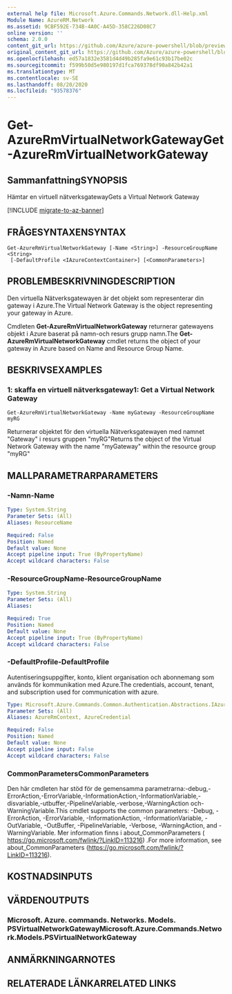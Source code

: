 ```yaml
---
external help file: Microsoft.Azure.Commands.Network.dll-Help.xml
Module Name: AzureRM.Network
ms.assetid: 9CBF592E-734B-4A0C-A45D-358C226D08C7
online version: ''
schema: 2.0.0
content_git_url: https://github.com/Azure/azure-powershell/blob/preview/src/ResourceManager/Network/Commands.Network/help/Get-AzureRmVirtualNetworkGateway.md
original_content_git_url: https://github.com/Azure/azure-powershell/blob/preview/src/ResourceManager/Network/Commands.Network/help/Get-AzureRmVirtualNetworkGateway.md
ms.openlocfilehash: ed57a1832e3581d4d49b285fa9e61c93b17be02c
ms.sourcegitcommit: f599b50d5e980197d1fca769378df90a842b42a1
ms.translationtype: MT
ms.contentlocale: sv-SE
ms.lasthandoff: 08/20/2020
ms.locfileid: "93578376"
---
```

# <span data-ttu-id="fe5c2-101">Get-AzureRmVirtualNetworkGateway</span><span class="sxs-lookup"><span data-stu-id="fe5c2-101">Get-AzureRmVirtualNetworkGateway</span></span>

## <span data-ttu-id="fe5c2-102">Sammanfattning</span><span class="sxs-lookup"><span data-stu-id="fe5c2-102">SYNOPSIS</span></span>
<span data-ttu-id="fe5c2-103">Hämtar en virtuell nätverksgateway</span><span class="sxs-lookup"><span data-stu-id="fe5c2-103">Gets a Virtual Network Gateway</span></span>

[!INCLUDE [migrate-to-az-banner](../../includes/migrate-to-az-banner.md)]

## <span data-ttu-id="fe5c2-104">FRÅGESYNTAXEN</span><span class="sxs-lookup"><span data-stu-id="fe5c2-104">SYNTAX</span></span>

```
Get-AzureRmVirtualNetworkGateway [-Name <String>] -ResourceGroupName <String>
 [-DefaultProfile <IAzureContextContainer>] [<CommonParameters>]
```

## <span data-ttu-id="fe5c2-105">PROBLEMBESKRIVNING</span><span class="sxs-lookup"><span data-stu-id="fe5c2-105">DESCRIPTION</span></span>
<span data-ttu-id="fe5c2-106">Den virtuella Nätverksgatewayen är det objekt som representerar din gateway i Azure.</span><span class="sxs-lookup"><span data-stu-id="fe5c2-106">The Virtual Network Gateway is the object representing your gateway in Azure.</span></span>

<span data-ttu-id="fe5c2-107">Cmdleten **Get-AzureRmVirtualNetworkGateway** returnerar gatewayens objekt i Azure baserat på namn-och resurs grupp namn.</span><span class="sxs-lookup"><span data-stu-id="fe5c2-107">The **Get-AzureRmVirtualNetworkGateway** cmdlet returns the object of your gateway in Azure based on Name and Resource Group Name.</span></span>

## <span data-ttu-id="fe5c2-108">BESKRIVS</span><span class="sxs-lookup"><span data-stu-id="fe5c2-108">EXAMPLES</span></span>

### <span data-ttu-id="fe5c2-109">1: skaffa en virtuell nätverksgateway</span><span class="sxs-lookup"><span data-stu-id="fe5c2-109">1: Get a Virtual Network Gateway</span></span>
```
Get-AzureRmVirtualNetworkGateway -Name myGateway -ResourceGroupName myRG
```

<span data-ttu-id="fe5c2-110">Returnerar objektet för den virtuella Nätverksgatewayen med namnet "Gateway" i resurs gruppen "myRG"</span><span class="sxs-lookup"><span data-stu-id="fe5c2-110">Returns the object of the Virtual Network Gateway with the name "myGateway" within the resource group "myRG"</span></span>

## <span data-ttu-id="fe5c2-111">MALLPARAMETRAR</span><span class="sxs-lookup"><span data-stu-id="fe5c2-111">PARAMETERS</span></span>

### <span data-ttu-id="fe5c2-112">-Namn</span><span class="sxs-lookup"><span data-stu-id="fe5c2-112">-Name</span></span>
```yaml
Type: System.String
Parameter Sets: (All)
Aliases: ResourceName

Required: False
Position: Named
Default value: None
Accept pipeline input: True (ByPropertyName)
Accept wildcard characters: False
```

### <span data-ttu-id="fe5c2-113">-ResourceGroupName</span><span class="sxs-lookup"><span data-stu-id="fe5c2-113">-ResourceGroupName</span></span>
```yaml
Type: System.String
Parameter Sets: (All)
Aliases: 

Required: True
Position: Named
Default value: None
Accept pipeline input: True (ByPropertyName)
Accept wildcard characters: False
```

### <span data-ttu-id="fe5c2-114">-DefaultProfile</span><span class="sxs-lookup"><span data-stu-id="fe5c2-114">-DefaultProfile</span></span>
<span data-ttu-id="fe5c2-115">Autentiseringsuppgifter, konto, klient organisation och abonnemang som används för kommunikation med Azure.</span><span class="sxs-lookup"><span data-stu-id="fe5c2-115">The credentials, account, tenant, and subscription used for communication with azure.</span></span>

```yaml
Type: Microsoft.Azure.Commands.Common.Authentication.Abstractions.IAzureContextContainer
Parameter Sets: (All)
Aliases: AzureRmContext, AzureCredential

Required: False
Position: Named
Default value: None
Accept pipeline input: False
Accept wildcard characters: False
```

### <span data-ttu-id="fe5c2-116">CommonParameters</span><span class="sxs-lookup"><span data-stu-id="fe5c2-116">CommonParameters</span></span>
<span data-ttu-id="fe5c2-117">Den här cmdleten har stöd för de gemensamma parametrarna:-debug,-ErrorAction,-ErrorVariable,-InformationAction,-InformationVariable,-disvariable,-utbuffer,-PipelineVariable,-verbose,-WarningAction och-WarningVariable.</span><span class="sxs-lookup"><span data-stu-id="fe5c2-117">This cmdlet supports the common parameters: -Debug, -ErrorAction, -ErrorVariable, -InformationAction, -InformationVariable, -OutVariable, -OutBuffer, -PipelineVariable, -Verbose, -WarningAction, and -WarningVariable.</span></span> <span data-ttu-id="fe5c2-118">Mer information finns i about_CommonParameters ( https://go.microsoft.com/fwlink/?LinkID=113216) .</span><span class="sxs-lookup"><span data-stu-id="fe5c2-118">For more information, see about_CommonParameters (https://go.microsoft.com/fwlink/?LinkID=113216).</span></span>

## <span data-ttu-id="fe5c2-119">KOSTNADS</span><span class="sxs-lookup"><span data-stu-id="fe5c2-119">INPUTS</span></span>

## <span data-ttu-id="fe5c2-120">VÄRDEN</span><span class="sxs-lookup"><span data-stu-id="fe5c2-120">OUTPUTS</span></span>

### <span data-ttu-id="fe5c2-121">Microsoft. Azure. commands. Networks. Models. PSVirtualNetworkGateway</span><span class="sxs-lookup"><span data-stu-id="fe5c2-121">Microsoft.Azure.Commands.Network.Models.PSVirtualNetworkGateway</span></span>

## <span data-ttu-id="fe5c2-122">ANMÄRKNINGAR</span><span class="sxs-lookup"><span data-stu-id="fe5c2-122">NOTES</span></span>

## <span data-ttu-id="fe5c2-123">RELATERADE LÄNKAR</span><span class="sxs-lookup"><span data-stu-id="fe5c2-123">RELATED LINKS</span></span>

